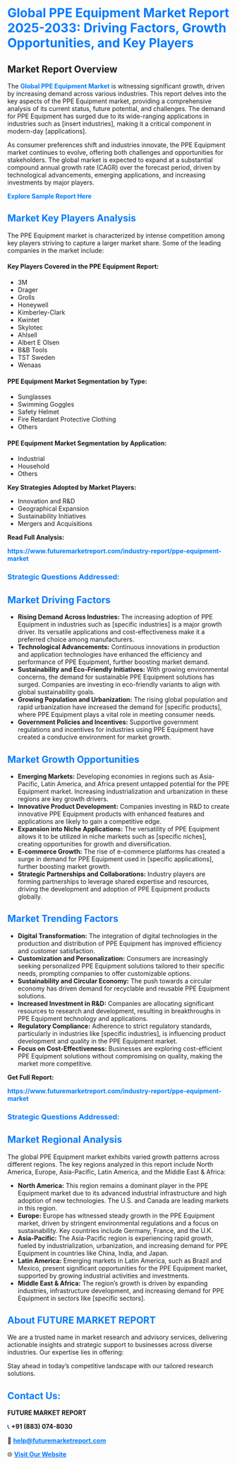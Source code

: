 <h1 style="color: #007BFF;">Global PPE Equipment Market Report 2025-2033: Driving Factors, Growth Opportunities, and Key Players</h1>

<section id="overview">
<h2>Market Report Overview</h2>
<p>The <a href="https://www.futuremarketreport.com/industry-report/ppe-equipment-market" style="color: #007BFF; text-decoration: none;"><strong>Global PPE Equipment Market</strong></a> is witnessing significant growth, driven by increasing demand across various industries. This report delves into the key aspects of the PPE Equipment market, providing a comprehensive analysis of its current status, future potential, and challenges. The demand for PPE Equipment has surged due to its wide-ranging applications in industries such as [insert industries], making it a critical component in modern-day [applications].</p>
<p>As consumer preferences shift and industries innovate, the PPE Equipment market continues to evolve, offering both challenges and opportunities for stakeholders. The global market is expected to expand at a substantial compound annual growth rate (CAGR) over the forecast period, driven by technological advancements, emerging applications, and increasing investments by major players.</p>
</section>

<section id="overview">
<p><a href="https://www.futuremarketreport.com/request-sample/reportId=52762" style="color: #007BFF; text-decoration: none;"><strong>Explore Sample Report Here</strong></a></p>
</section>

<section id="key-players">
<h2 style="color: #007BFF;">Market Key Players Analysis</h2>
<p>The PPE Equipment market is characterized by intense competition among key players striving to capture a larger market share. Some of the leading companies in the market include:</p>
<h4>Key Players Covered in the PPE Equipment Report:</h4>
<ul><li>3M</li><li>Drager</li><li>Grolls</li><li>Honeywell</li><li>Kimberley-Clark</li><li>Kwintet</li><li>Skylotec</li><li>Ahlsell</li><li>Albert E Olsen</li><li>B&amp;B Tools</li><li>TST Sweden</li><li>Wenaas</li></ul>
<h4>PPE Equipment Market Segmentation by Type:</h4>
<ul><li>Sunglasses</li><li>Swimming Goggles</li><li>Safety Helmet</li><li>Fire Retardant Protective Clothing</li><li>Others</li></ul>

<h4>PPE Equipment Market Segmentation by Application:</h4>
<ul><li>Industrial</li><li>Household</li><li>Others</li></ul>
<p><strong>Key Strategies Adopted by Market Players:</strong></p>
<ul>
<li>Innovation and R&D</li>
<li>Geographical Expansion</li>
<li>Sustainability Initiatives</li>
<li>Mergers and Acquisitions</li>
</ul>
</section>

<section>
<p><strong>Read Full Analysis: </strong></p><a href="https://www.futuremarketreport.com/industry-report/ppe-equipment-market" style="color: #007BFF; text-decoration: none;"><strong>https://www.futuremarketreport.com/industry-report/ppe-equipment-market</strong></a>
<h3 style="color: #007BFF;">Strategic Questions Addressed:</h3>
</section>

<section id="driving-factors">
<h2 style="color: #007BFF;">Market Driving Factors</h2>
<ul>
<li><strong>Rising Demand Across Industries:</strong> The increasing adoption of PPE Equipment in industries such as [specific industries] is a major growth driver. Its versatile applications and cost-effectiveness make it a preferred choice among manufacturers.</li>
<li><strong>Technological Advancements:</strong> Continuous innovations in production and application technologies have enhanced the efficiency and performance of PPE Equipment, further boosting market demand.</li>
<li><strong>Sustainability and Eco-Friendly Initiatives:</strong> With growing environmental concerns, the demand for sustainable PPE Equipment solutions has surged. Companies are investing in eco-friendly variants to align with global sustainability goals.</li>
<li><strong>Growing Population and Urbanization:</strong> The rising global population and rapid urbanization have increased the demand for [specific products], where PPE Equipment plays a vital role in meeting consumer needs.</li>
<li><strong>Government Policies and Incentives:</strong> Supportive government regulations and incentives for industries using PPE Equipment have created a conducive environment for market growth.</li>
</ul>
</section>

<section id="growth-opportunities">
<h2 style="color: #007BFF;">Market Growth Opportunities</h2>
<ul>
<li><strong>Emerging Markets:</strong> Developing economies in regions such as Asia-Pacific, Latin America, and Africa present untapped potential for the PPE Equipment market. Increasing industrialization and urbanization in these regions are key growth drivers.</li>
<li><strong>Innovative Product Development:</strong> Companies investing in R&D to create innovative PPE Equipment products with enhanced features and applications are likely to gain a competitive edge.</li>
<li><strong>Expansion into Niche Applications:</strong> The versatility of PPE Equipment allows it to be utilized in niche markets such as [specific niches], creating opportunities for growth and diversification.</li>
<li><strong>E-commerce Growth:</strong> The rise of e-commerce platforms has created a surge in demand for PPE Equipment used in [specific applications], further boosting market growth.</li>
<li><strong>Strategic Partnerships and Collaborations:</strong> Industry players are forming partnerships to leverage shared expertise and resources, driving the development and adoption of PPE Equipment products globally.</li>
</ul>
</section>

<section id="trending-factors">
<h2 style="color: #007BFF;">Market Trending Factors</h2>
<ul>
<li><strong>Digital Transformation:</strong> The integration of digital technologies in the production and distribution of PPE Equipment has improved efficiency and customer satisfaction.</li>
<li><strong>Customization and Personalization:</strong> Consumers are increasingly seeking personalized PPE Equipment solutions tailored to their specific needs, prompting companies to offer customizable options.</li>
<li><strong>Sustainability and Circular Economy:</strong> The push towards a circular economy has driven demand for recyclable and reusable PPE Equipment solutions.</li>
<li><strong>Increased Investment in R&D:</strong> Companies are allocating significant resources to research and development, resulting in breakthroughs in PPE Equipment technology and applications.</li>
<li><strong>Regulatory Compliance:</strong> Adherence to strict regulatory standards, particularly in industries like [specific industries], is influencing product development and quality in the PPE Equipment market.</li>
<li><strong>Focus on Cost-Effectiveness:</strong> Businesses are exploring cost-efficient PPE Equipment solutions without compromising on quality, making the market more competitive.</li>
</ul>
</section>

<section>
<p><strong>Get Full Report: </strong></p><a href="https://www.futuremarketreport.com/industry-report/ppe-equipment-market" style="color: #007BFF; text-decoration: none;"><strong>https://www.futuremarketreport.com/industry-report/ppe-equipment-market</strong></a>
<h3 style="color: #007BFF;">Strategic Questions Addressed:</h3>
</section>


<section id="regional-analysis">
<h2 style="color: #007BFF;">Market Regional Analysis</h2>
<p>The global PPE Equipment market exhibits varied growth patterns across different regions. The key regions analyzed in this report include North America, Europe, Asia-Pacific, Latin America, and the Middle East & Africa:</p>
<ul>
<li><strong>North America:</strong> This region remains a dominant player in the PPE Equipment market due to its advanced industrial infrastructure and high adoption of new technologies. The U.S. and Canada are leading markets in this region.</li>
<li><strong>Europe:</strong> Europe has witnessed steady growth in the PPE Equipment market, driven by stringent environmental regulations and a focus on sustainability. Key countries include Germany, France, and the U.K.</li>
<li><strong>Asia-Pacific:</strong> The Asia-Pacific region is experiencing rapid growth, fueled by industrialization, urbanization, and increasing demand for PPE Equipment in countries like China, India, and Japan.</li>
<li><strong>Latin America:</strong> Emerging markets in Latin America, such as Brazil and Mexico, present significant opportunities for the PPE Equipment market, supported by growing industrial activities and investments.</li>
<li><strong>Middle East & Africa:</strong> The region’s growth is driven by expanding industries, infrastructure development, and increasing demand for PPE Equipment in sectors like [specific sectors].</li>
</ul>
</section>

<footer>
<h2 style="color: #007BFF;">About FUTURE MARKET REPORT</h2>
<p>We are a trusted name in market research and advisory services, delivering actionable insights and strategic support to businesses across diverse industries. Our expertise lies in offering:</p>

<p>Stay ahead in today’s competitive landscape with our tailored research solutions.</p>

<h2 style="color: #007BFF;">Contact Us:</h2>
<p><strong>FUTURE MARKET REPORT</strong></p>
<p>📞 <strong>+91 (883) 074-8030</strong></p>
<p>📧 <strong><a href="mailto:help@futuremarketreport.com" style="color: #007BFF;">help@futuremarketreport.com</a></strong></p>
<p>🌐 <strong><a href="https://www.futuremarketreport.com/" style="color: #007BFF;">Visit Our Website</a></strong></p>
</footer>